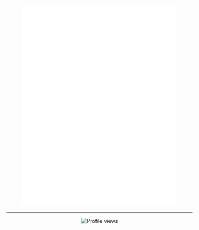 
<!--
## 📊 GitHub Stats:

<table>
  <tr>
    <td><img src="https://github-readme-stats.vercel.app/api?username=vedantb23&theme=github_dark_dimmed&hide_border=false&include_all_commits=true&count_private=true" /></td>
    <td><img src="http://github-profile-summary-cards.vercel.app/api/cards/profile-details?username=vedantb23&theme=moonlight  " /></td>
  </tr>
  <tr>
    <td><img src="https://nirzak-streak-stats.vercel.app/?user=vedantb23&theme=github_dark_dimmed&hide_border=false" /></td>
    <td><img src="https://github-readme-stats.vercel.app/api/top-langs/?username=vedantb23&theme=github_dark_dimmed&hide_border=false&layout=compact" /></td>
  </tr>
</table>
 -->
<!--
## 💻 Tech Stack
[![My Skills](https://skillicons.dev/icons?i=html,css,js,react,tailwind,vite,bootstrap,nodejs,express,nextjs,py,c,cpp,mysql,mongodb,firebase,postman,git,github&theme=light)](https://skillicons.dev)
-->
<!--
### 🧠 Languages:

![C](https://img.shields.io/badge/C-%2300599C.svg?style=for-the-badge&logo=c&logoColor=white)
![C++](https://img.shields.io/badge/C++-%2300599C.svg?style=for-the-badge&logo=c%2B%2B&logoColor=white)
![Python](https://img.shields.io/badge/Python-3670A0?style=for-the-badge&logo=python&logoColor=ffdd54)
![JavaScript](https://img.shields.io/badge/JavaScript-%23323330.svg?style=for-the-badge&logo=javascript&logoColor=%23F7DF1E)
![HTML5](https://img.shields.io/badge/HTML5-%23E34F26.svg?style=for-the-badge&logo=html5&logoColor=white)
![CSS3](https://img.shields.io/badge/CSS3-%231572B6.svg?style=for-the-badge&logo=css3&logoColor=white)

---

### ⚛️ Frameworks/Libraries:

![React](https://img.shields.io/badge/React-%2320232a.svg?style=for-the-badge&logo=react&logoColor=%2361DAFB)
![Next JS](https://img.shields.io/badge/Next-black?style=for-the-badge&logo=next.js&logoColor=white)
![Redux](https://img.shields.io/badge/Redux-%23593d88.svg?style=for-the-badge&logo=redux&logoColor=white)
![Tailwind CSS](https://img.shields.io/badge/TailwindCSS-%2338B2AC.svg?style=for-the-badge&logo=tailwind-css&logoColor=white)
![Bootstrap](https://img.shields.io/badge/Bootstrap-%238511FA.svg?style=for-the-badge&logo=bootstrap&logoColor=white)
![Vite](https://img.shields.io/badge/Vite-%23646CFF.svg?style=for-the-badge&logo=vite&logoColor=white)
![EJS](https://img.shields.io/badge/EJS-%23B4CA65.svg?style=for-the-badge&logo=ejs&logoColor=black)

---

### 🛠️ Backend Technologies:

![NodeJS](https://img.shields.io/badge/Node.js-6DA55F?style=for-the-badge&logo=node.js&logoColor=white)
![Express.js](https://img.shields.io/badge/Express.js-%23404d59.svg?style=for-the-badge&logo=express&logoColor=%2361DAFB)
![FastAPI](https://img.shields.io/badge/FastAPI-005571?style=for-the-badge&logo=fastapi)
![Flask](https://img.shields.io/badge/Flask-%23000.svg?style=for-the-badge&logo=flask&logoColor=white)
![Socket.io](https://img.shields.io/badge/Socket.io-black?style=for-the-badge&logo=socket.io)
![JWT](https://img.shields.io/badge/JWT-black?style=for-the-badge&logo=JSON%20web%20tokens)

---

### 🧰 Tools/Platforms:

![MongoDB](https://img.shields.io/badge/MongoDB-%234ea94b.svg?style=for-the-badge&logo=mongodb&logoColor=white)
![MySQL](https://img.shields.io/badge/MySQL-4479A1.svg?style=for-the-badge&logo=mysql&logoColor=white)
![Firebase](https://img.shields.io/badge/Firebase-a08021?style=for-the-badge&logo=firebase&logoColor=ffcd34)
![Git](https://img.shields.io/badge/Git-%23F05033.svg?style=for-the-badge&logo=git&logoColor=white)
![GitHub](https://img.shields.io/badge/GitHub-%23121011.svg?style=for-the-badge&logo=github&logoColor=white)
![Postman](https://img.shields.io/badge/Postman-FF6C37?style=for-the-badge&logo=postman&logoColor=white)
![Netlify](https://img.shields.io/badge/Netlify-%23000000.svg?style=for-the-badge&logo=netlify&logoColor=white)
![Render](https://img.shields.io/badge/Render-%46E3B7.svg?style=for-the-badge&logo=render&logoColor=white)
![Vercel](https://img.shields.io/badge/Vercel-%23000000.svg?style=for-the-badge&logo=vercel&logoColor=white)


### 🎨 Design & Media:

![Figma](https://img.shields.io/badge/Figma-%23F24E1E.svg?style=for-the-badge&logo=figma&logoColor=white)
![Canva](https://img.shields.io/badge/Canva-%2300C4CC.svg?style=for-the-badge&logo=canva&logoColor=white)
![Blender](https://img.shields.io/badge/Blender-%23F5792A.svg?style=for-the-badge&logo=blender&logoColor=white)
![Adobe Premiere Pro](https://img.shields.io/badge/Adobe%20Premiere%20Pro-9999FF.svg?style=for-the-badge&logo=Adobe%20Premiere%20Pro&logoColor=white)
![Adobe Lightroom](https://img.shields.io/badge/Adobe%20Lightroom-31A8FF.svg?style=for-the-badge&logo=Adobe%20Lightroom&logoColor=white)
-->

<div align="center">
  <img src="./github-metrics.svg" alt="Metrics" width="420"  />
</div>

---
<div align="center">

![Profile views](https://komarev.com/ghpvc/?username=vedantb23&label=Profile%20views&color=f9c453&style=plastic)

</div>

